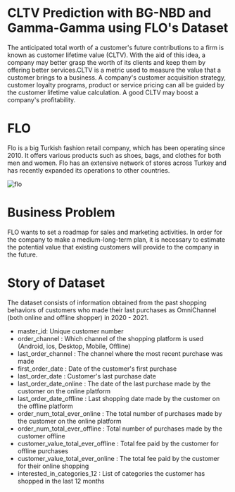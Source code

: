 # CLTV Prediction with BG-NBD and Gamma-Gamma using FLO's Dataset
The anticipated total worth of a customer's future contributions to a firm is known as customer lifetime value (CLTV). With the aid of this idea, a company may better grasp the worth of its clients and keep them by offering better services.CLTV is a metric used to measure the value that a customer brings to a business. A company's customer acquisition strategy, customer loyalty programs, product or service pricing can all be guided by the customer lifetime value calculation. A good CLTV may boost a company's profitability.

# FLO
Flo is a big Turkish fashion retail company, which has been operating since 2010. It offers various products such as shoes, bags, and clothes for both men and women. Flo has an extensive network of stores across Turkey and has recently expanded its operations to other countries.

![flo](https://user-images.githubusercontent.com/126112467/227967873-481e7bf3-b4f0-4aa7-a6ea-daff872a2de7.png)

# Business Problem
FLO wants to set a roadmap for sales and marketing activities. In order for the company to make a medium-long-term plan, it is necessary to estimate the potential value that existing customers will provide to the company in the future.

# Story of Dataset
The dataset consists of information obtained from the past shopping behaviors of customers who made their last purchases as OmniChannel (both online and offline shopper) in 2020 - 2021.
- master_id: Unique customer number
- order_channel : Which channel of the shopping platform is used (Android, ios, Desktop, Mobile, Offline)
- last_order_channel : The channel where the most recent purchase was made
- first_order_date : Date of the customer's first purchase
- last_order_date : Customer's last purchase date
- last_order_date_online : The date of the last purchase made by the customer on the online platform
- last_order_date_offline : Last shopping date made by the customer on the offline platform
- order_num_total_ever_online : The total number of purchases made by the customer on the online platform
- order_num_total_ever_offline : Total number of purchases made by the customer offline
- customer_value_total_ever_offline : Total fee paid by the customer for offline purchases
- customer_value_total_ever_online : The total fee paid by the customer for their online shopping
- interested_in_categories_12 : List of categories the customer has shopped in the last 12 months
